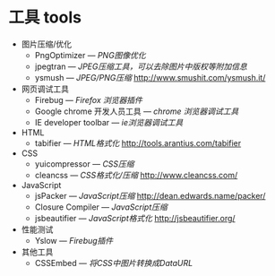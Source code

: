 ﻿
工具 tools
============================

 * 图片压缩/优化
    * PngOptimizer — *PNG图像优化*
    * jpegtran — *JPEG压缩工具，可以去除图片中版权等附加信息*
    * ysmush — *JPEG/PNG压缩* http://www.smushit.com/ysmush.it/
 * 网页调试工具
    * Firebug — *Firefox 浏览器插件*
    * Google chrome 开发人员工具 — *chrome 浏览器调试工具*
    * IE developer toolbar — *ie浏览器调试工具*
 * HTML
    * tabifier — *HTML格式化* http://tools.arantius.com/tabifier
 * CSS
    * yuicompressor — *CSS压缩*
    * cleancss — *CSS格式化/压缩* http://www.cleancss.com/
 * JavaScript
    * jsPacker — *JavaScript压缩* http://dean.edwards.name/packer/
    * Closure Compiler — *JavaScript压缩*
    * jsbeautifier — *JavaScript格式化* http://jsbeautifier.org/
 * 性能测试
    * Yslow — *Firebug插件*
 * 其他工具
    * CSSEmbed — *将CSS中图片转换成DataURL*